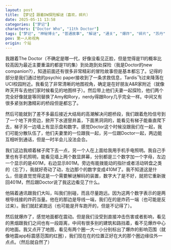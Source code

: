 ```yaml
---
layout: post
title: 【梦记】跟着DW探险解谜（喜欢，碎片）
date: 2025-05-11 13:58
categories: ["梦记"]
characters: ["Doctor Who", "11th Doctor"]
tags: ["梦记", "神秘博士", "普通故事", "解谜", "通关", "爆炸", "碎片", "苏丹"]
pov: 第一人称视角
origin: 个站
---
```


我跟着The Doctor（不确定是哪一代，好像没看见正脸，但是觉得是11的概率比较高因为最近主要重温的都是11的集）到处跑到处探险（我是Doctor的new companion?），知道前面还有很多非常精彩的冒险故事但是基本都忘了。记得的部分是我们通过他的psychic paper接收到了一条求救信息，Tardis飞过来降落在UCI校园附近。我看见了非常清晰的地图视角，确定是在好朋友A&R家附近（就像昨天开车去他们家时候看见的地图样子）。然后带上他们夫妻一起探险，他们两个完全好像就是等同替换了Amy和Rory，nerdy得跟Rory几乎完全一样。中间又有很多紧张刺激精彩的桥段但是都忘了。

然后可能就到了差不多最后接近大结局的高潮解决问题桥段，我们跟着危险信号到了一个地下井旁边，掀开下水道窨井盖，下面黑洞洞的，能看见有梯子能垂直爬下去，梯子另一边墙上有显示盘和数字。感觉Doctor这个时候没跟我们在一起，我们可能分散队伍了，他们夫妻里的一位跟我一起，另一位跟Doctor一起，两边能互相听到通话，但是一时半会儿没法会合。

我们这边我顺着梯子爬下去一点，另一个人在上面给我用手机手电照明。我自己手里也有手机照明，能看见墙上两个数显屏幕，分别都是三个数字加一个字母，左边一个显示的是401M，右边显示801M。旁边有能拨能动的指针或者活动转盘之类的（忘了），我就好奇动了动，左边那个的数字变成410M了。我不知道这是什么，但是直觉觉得这是一个需要解谜解码的装置，数字大了是不好，就把它重新拨回401M，然后跟Doctor说了我这边看见了什么。

他隔着通讯跟我们大叫，叫我们别碰，而且尽量跑远。因为这两个数字表示的是两根导线接的炸药当量。他在的那边是导线一端，我们在的是炸药一端（也可能是反过来）。我们就赶紧跑远（也可能是开车跑开的，但是不记得了）。

然后就爆炸了，感觉地面都在震动。但是我们没受到直接冲击伤害或者影响，看见的黑烟跟我们之间也有一段距离，中间有很多别的建筑和路挡着，看不见爆炸中心的地面。我又点开了地图，看见有两个圈一大一小分别标出了爆炸的影响范围（就像地震app标震感范围的红圈），我们现在在的位置正好在大的那个圈边缘往外一点点。（然后就自然了）

